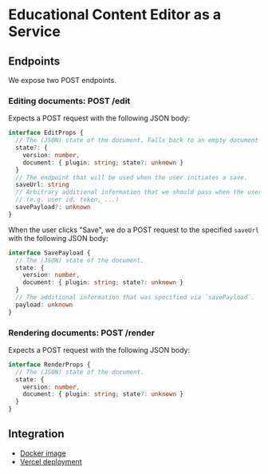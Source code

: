 # Educational Content Editor as a Service

## Endpoints

We expose two POST endpoints.

### Editing documents: POST /edit

Expects a POST request with the following JSON body:

```ts
interface EditProps {
  // The (JSON) state of the document. Falls back to an empty document if not provided.
  state?: {
    version: number, 
    document: { plugin: string; state?: unknown }
  }
  // The endpoint that will be used when the user initiates a save.
  saveUrl: string
  // Arbitrary additional information that we should pass when the user iniates a save.
  // (e.g. user id, token, ...)
  savePayload?: unknown
}
```

When the user clicks "Save", we do a POST request to the specified `saveUrl` with the following JSON body:

```ts
interface SavePayload {
  // The (JSON) state of the document.
  state: {
    version: number,
    document: { plugin: string; state?: unknown }
  }
  // The additional information that was specified via `savePayload`.
  payload: unknown
}
```

### Rendering documents: POST /render

Expects a POST request with the following JSON body:

```ts
interface RenderProps {
  // The (JSON) state of the document.
  state: {
    version: number,
    document: { plugin: string; state?: unknown }
  }
}
```

## Integration

- [Docker image](https://github.com/serlo/ece-as-a-service/pkgs/container/ece-as-a-service)
- [Vercel deployment](https://ece-as-a-service.vercel.app/edit)
